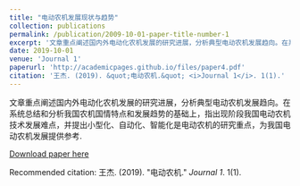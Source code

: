 ```yaml
---
title: "电动农机发展现状与趋势"
collection: publications
permalink: /publication/2009-10-01-paper-title-number-1
excerpt: '文章重点阐述国内外电动化农机发展的研究进展，分析典型电动农机发展趋向。在系统总结和分析我国农机国情特点和发展趋势的基础上，指出现阶段我国电动农机技术发展难点，并提出小型化、自动化、智能化是电动农机的研究重点，为我国电动农机发展提供参考.'
date: 2019-10-01
venue: 'Journal 1'
paperurl: 'http://academicpages.github.io/files/paper4.pdf'
citation: '王杰. (2019). &quot;电动农机.&quot; <i>Journal 1</i>. 1(1).'
---
```

文章重点阐述国内外电动化农机发展的研究进展，分析典型电动农机发展趋向。在系统总结和分析我国农机国情特点和发展趋势的基础上，指出现阶段我国电动农机技术发展难点，并提出小型化、自动化、智能化是电动农机的研究重点，为我国电动农机发展提供参考.

[Download paper here](http://academicpages.github.io/files/paper1.pdf)

Recommended citation: 王杰. (2019). "电动农机." <i>Journal 1</i>. 1(1).

